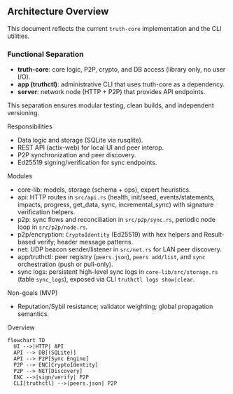 ## Architecture Overview

This document reflects the current `truth-core` implementation and the CLI utilities.

### Functional Separation

- **truth-core**: core logic, P2P, crypto, and DB access (library only, no user I/O).
- **app (truthctl)**: administrative CLI that uses truth-core as a dependency.
- **server**: network node (HTTP + P2P) that provides API endpoints.

This separation ensures modular testing, clean builds, and independent versioning.

Responsibilities
- Data logic and storage (SQLite via rusqlite).
- REST API (actix-web) for local UI and peer interop.
- P2P synchronization and peer discovery.
- Ed25519 signing/verification for sync endpoints.

Modules
- core-lib: models, storage (schema + ops), expert heuristics.
- api: HTTP routes in `src/api.rs` (health, init/seed, events/statements, impacts, progress, get_data, sync, incremental_sync) with signature verification helpers.
- p2p: sync flows and reconciliation in `src/p2p/sync.rs`, periodic node loop in `src/p2p/node.rs`.
- p2p/encryption: `CryptoIdentity` (Ed25519) with hex helpers and Result-based verify; header message patterns.
- net: UDP beacon sender/listener in `src/net.rs` for LAN peer discovery.
- app/truthctl: peer registry (`peers.json`), `peers add/list`, and `sync` orchestration (push or pull-only).
- sync logs: persistent high-level sync logs in `core-lib/src/storage.rs` (table `sync_logs`), exposed via CLI `truthctl logs show|clear`.

Non-goals (MVP)
- Reputation/Sybil resistance; validator weighting; global propagation semantics.

Overview
```mermaid
flowchart TD
  UI -->|HTTP| API
  API --> DB[(SQLite)]
  API --> P2P[Sync Engine]
  P2P --> ENC[CryptoIdentity]
  P2P --> NET[Discovery]
  ENC -->|sign/verify| P2P
  CLI[truthctl] -->|peers.json| P2P
```
